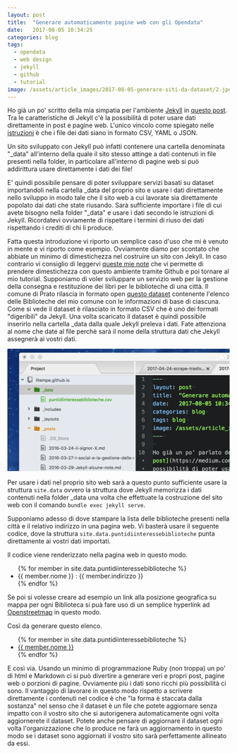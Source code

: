 ```yaml
---
layout: post
title:  "Generare automaticamente pagine web con gli Opendata"
date:   2017-08-05 10:34:25
categories: blog
tags:
  - opendata
  - web design
  - jekyll
  - github
  - tutorial
image: /assets/article_images/2017-08-05-generare-siti-da-dataset/2.jpeg
---
```



Ho già un po' scritto della mia simpatia per l'ambiente [Jekyll](https://jekyllrb.com/) in [questo post](https://medium.com/@iltempe/incorporare-i-video-in-jekyll-senza-plugin-64a2d7ef4e54). Tra le caratteristiche di Jekyll c'è la possibilità di poter usare dati direttamente in post e pagine web. L'unico vincolo come spiegato nelle [istruzioni](https://jekyllrb.com/docs/datafiles/) è che i file dei dati siano in formato CSV, YAML o JSON.

Un sito sviluppato con Jekyll può infatti contenere una cartella denominata "_data" all'interno della quale il sito stesso attinge a dati contenuti in file presenti nella folder, in particolare all'interno di pagine web si può addirittura usare direttamente i dati dei file!

E' quindi possibile pensare di poter sviluppare servizi basati su dataset importandoli nella cartella _data del proprio sito e usare i dati direttamente nello sviluppo in modo tale che il sito web a cui lavorate sia direttamente popolato dai dati che state riusando. Sarà sufficiente importare i file di cui avete bisogno nella folder "_data" e usare i dati secondo le istruzioni di Jekyll. Ricordatevi ovviamente di rispettare i termini di riuso dei dati rispettando i crediti di chi li produce.

Fatta questa introduzione vi riporto un semplice caso d'uso che mi è venuto in mente e vi riporto come esempio. Ovviamente diamo per scontato che abbiate un minimo di dimestichezza nel costruire un sito con Jekyll. In caso contrario vi consiglio di leggervi [queste mie note](http://iltempe.github.io/blog/2016/03/29/Jekyll-alcune-note.html) che vi permette di prendere dimestichezza con questo ambiente tramite Github e poi tornare al mio tutorial. Supponiamo di voler sviluppare un servizio web per la gestione della consegna e restituzione dei libri per le biblioteche di una città. Il comune di Prato rilascia in formato open [questo dataset](http://odn.comune.prato.it/dataset/biblioteche) contenente l'elenco delle Biblioteche del mio comune con le informazioni di base di ciascuna. Come si vede il dataset è rilasciato in formato CSV che è uno dei formati "digeribili" da Jekyll. Una volta scaricato il dataset è quindi possibile inserirlo nella cartella _data dalla quale Jekyll preleva i dati. Fate attenziona al nome che date al file perchè sarà il nome della struttura dati che Jekyll assegnerà ai vostri dati.

![](/assets/article_images/2017-08-05-generare-siti-da-dataset/1.png)

Per usare i dati nel proprio sito web sarà a questo punto sufficiente usare la struttura `site.data` ovvero la struttura dove Jekyll memorizza i dati contenuti nella folder _data una volta che effettuate la costruzione del sito web con il comando `bundle exec jekyll serve`.

Supponiamo adesso di dove stampare la lista delle biblioteche presenti nella città e il relativo indirizzo in una pagina web. Vi basterà usare il seguente codice, dove la struttura `site.data.puntidiinteressebiblioteche` punta direttamente ai vostri dati importati.

<script src="https://gist.github.com/iltempe/2d5894b3c4cd4d3c76ff456f427fe089.js"></script>

Il codice viene renderizzato nella pagina web in questo modo.

<ul>
{% for member in site.data.puntidiinteressebiblioteche %}
  <li>
      {{ member.nome }} : {{ member.indirizzo }}
  </li>
{% endfor %}
</ul>

Se poi si volesse creare ad esempio un link alla posizione geografica su mappa per ogni Biblioteca si puà fare uso di un semplice hyperlink ad [Openstreetmap](www.openstreetmap.org) in questo modo.

<script src="https://gist.github.com/iltempe/439c3fdd9705cbc25cb42e213f4f6e94.js"></script>

Così da generare questo elenco.

<ul>
{% for member in site.data.puntidiinteressebiblioteche %}
  <li>
      <a href="http://www.openstreetmap.org/?mlat={{ member.Y }}&mlon={{ member.X }}&zoom=12">{{ member.nome }}</a>
  </li>
{% endfor %}
</ul>

E così via. Usando un minimo di programmazione Ruby (non troppa) un po' di html e Markdown ci si può divertire a generare veri e propri post, pagine web o porzioni di pagine. Ovviamente più i dati sono ricchi più possibilità ci sono.
Il vantaggio di lavorare in questo modo rispetto a scrivere direttamente i contenuti nel codice è che "la forma è staccata dalla sostanza" nel senso che il dataset è un file che potete aggiornare senza impatto con il vostro sito che si autorigenera automaticamente ogni volta aggiornerete il dataset. Potete anche pensare di aggiornare il dataset ogni volta l'organizzazione che lo produce ne farà un aggiornamento in questo modo se i dataset sono aggiornati il vostro sito sarà perfettamente allineato da essi.






